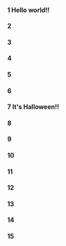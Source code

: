 #### 1 Hello world!!
#### 2
#### 3
#### 4
#### 5
#### 6
#### 7 It's Halloween!!
#### 8
#### 9
#### 10
#### 11
#### 12
#### 13
#### 14
#### 15